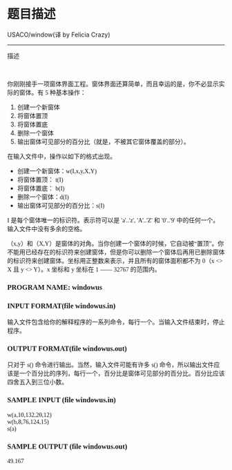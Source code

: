 # 题目描述


<div>
USACO/window(译 by Felicia Crazy)
<hr/>
</div>
<p>
描述
</p>
<p>
 
</p>
<p>
你刚刚接手一项窗体界面工程。窗体界面还算简单，而且幸运的是，你不必显示实际的窗体。有 <span style="font-family:&#39;Times New Roman&#39;;">5 </span>种基本操作：
</p>
<ol>
<li>
创建一个新窗体
</li>
<li>
将窗体置顶
</li>
<li>
将窗体置底
</li>
<li>
删除一个窗体
</li>
<li>
输出窗体可见部分的百分比（就是，不被其它窗体覆盖的部分）。
</li>
</ol>
<p>
在输入文件中，操作以如下的格式出现。
</p>
<ul>
<li>
创建一个新窗体：<span style="font-family:&#39;Times New Roman&#39;;">w(I,x,y,X,Y)</span> 
</li>
<li>
将窗体置顶： <span style="font-family:&#39;Times New Roman&#39;;">t(I)</span> 
</li>
<li>
将窗体置底： <span style="font-family:&#39;Times New Roman&#39;;">b(I)</span> 
</li>
<li>
删除一个窗体：<span style="font-family:&#39;Times New Roman&#39;;">d(I)</span> 
</li>
<li>
输出窗体可见部分的百分比：<span style="font-family:&#39;Times New Roman&#39;;">s(I)</span> 
</li>
</ul>
<span style="font-family:&#39;Times New Roman&#39;;">I </span>是每个窗体唯一的标识符。表示符可以是 <span style="font-family:&#39;Times New Roman&#39;;">&#39;a&#39;..&#39;z&#39;, &#39;A&#39;..&#39;Z&#39; </span>和 <span style="font-family:&#39;Times New Roman&#39;;">&#39;0&#39;..&#39;9&#39; </span>中的任何一个。输入文件中没有多余的空格。
<p>
（<span style="font-family:&#39;Times New Roman&#39;;">x,y</span>）和（<span style="font-family:&#39;Times New Roman&#39;;">X,Y</span>）是窗体的对角。当你创建一个窗体的时候，它自动被<span style="font-family:&#39;Times New Roman&#39;;">“</span>置顶<span style="font-family:&#39;Times New Roman&#39;;">”</span>。你不能用已经存在的标识符来创建窗体，但是你可以删除一个窗体后再用已删除窗体的标识符来创建窗体。坐标用正整数来表示，并且所有的窗体面积都不为 <span style="font-family:&#39;Times New Roman&#39;;">0</span>（<span style="font-family:&#39;Times New Roman&#39;;">x &lt;&gt; X </span>且 <span style="font-family:&#39;Times New Roman&#39;;">y &lt;&gt; Y</span>）。<span style="font-family:&#39;Times New Roman&#39;;">x </span>坐标和 <span style="font-family:&#39;Times New Roman&#39;;">y </span>坐标在 <span style="font-family:&#39;Times New Roman&#39;;">1 —— 32767 </span>的范围内。
</p>
<h3>
<span style="font-family:&#39;Times New Roman&#39;;">PROGRAM NAME: windowus</span> 
</h3>
<h3>
<span style="font-family:&#39;Times New Roman&#39;;">INPUT FORMAT(file windowus.in)</span> 
</h3>
<p>
输入文件包含给你的解释程序的一系列命令，每行一个。当输入文件结束时，停止程序。
</p>
<h3>
<span style="font-family:&#39;Times New Roman&#39;;">OUTPUT FORMAT(file windowus.out)</span> 
</h3>
<p>
只对于 <span style="font-family:&#39;Times New Roman&#39;;">s() </span>命令进行输出。当然，输入文件可能有许多 <span style="font-family:&#39;Times New Roman&#39;;">s() </span>命令，所以输出文件应该是一个百分比的序列，每行一个，百分比是窗体可见部分的百分比。百分比应该四舍五入到三位小数。
</p>
<h3>
<span style="font-family:&#39;Times New Roman&#39;;">SAMPLE INPUT (file windowus.in)</span> 
</h3>
<pre><span style="font-family:&#39;Times New Roman&#39;;">w(a,10,132,20,12)
w(b,8,76,124,15)
s(a)</span></pre>
<h3>
<span style="font-family:&#39;Times New Roman&#39;;">SAMPLE OUTPUT (file windowus.out)</span> 
</h3>
<pre><span style="font-family:&#39;Times New Roman&#39;;">49.167</span></pre>
<p>
 
</p>
<p>
<br/>
</p>
